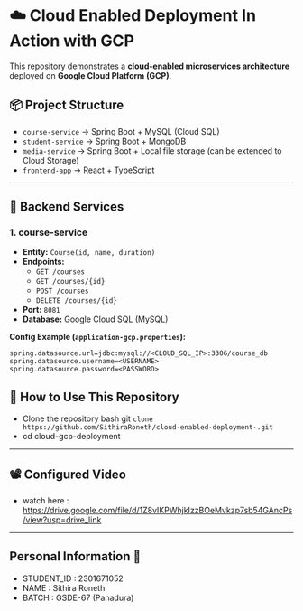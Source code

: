 # ☁️ Cloud Enabled Deployment In Action with GCP

This repository demonstrates a **cloud-enabled microservices architecture** deployed on **Google Cloud Platform (GCP)**.  


## 📦 Project Structure

- `course-service` → Spring Boot + MySQL (Cloud SQL)  
- `student-service` → Spring Boot + MongoDB  
- `media-service` → Spring Boot + Local file storage (can be extended to Cloud Storage)  
- `frontend-app` → React + TypeScript  

---

## 🔧 Backend Services

### 1. course-service
- **Entity:** `Course(id, name, duration)`
- **Endpoints:**
  - `GET /courses`
  - `GET /courses/{id}`
  - `POST /courses`
  - `DELETE /courses/{id}`
- **Port:** `8081`  
- **Database:** Google Cloud SQL (MySQL)  

**Config Example (`application-gcp.properties`):**
```properties
spring.datasource.url=jdbc:mysql://<CLOUD_SQL_IP>:3306/course_db
spring.datasource.username=<USERNAME>
spring.datasource.password=<PASSWORD>

```

## 🔧 How to Use This Repository ### 

- Clone the repository bash git
  ``` clone https://github.com/SithiraRoneth/cloud-enabled-deployment-.git ```
- cd cloud-gcp-deployment

---

## 📽️ Configured Video
- watch here : https://drive.google.com/file/d/1Z8vIKPWhjkIzzBOeMvkzp7sb54GAncPs/view?usp=drive_link

---
## Personal Information 👻
- STUDENT_ID : 2301671052
- NAME       : Sithira Roneth
- BATCH      : GSDE-67 (Panadura)
